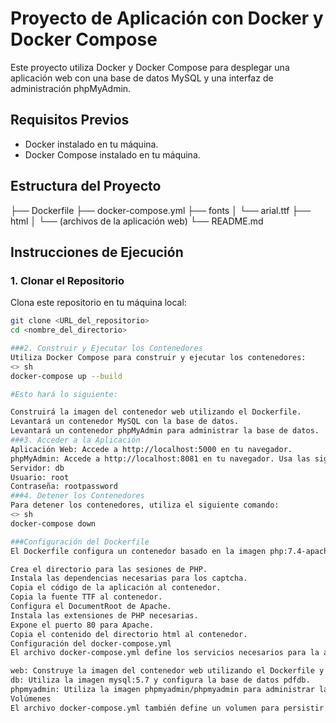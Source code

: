 # Proyecto de Aplicación con Docker y Docker Compose

Este proyecto utiliza Docker y Docker Compose para desplegar una aplicación web con una base de datos MySQL y una interfaz de administración phpMyAdmin.

## Requisitos Previos

- Docker instalado en tu máquina.
- Docker Compose instalado en tu máquina.

## Estructura del Proyecto

├── Dockerfile
├── docker-compose.yml
├── fonts
│   └── arial.ttf
├── html
│   └── (archivos de la aplicación web)
└── README.md

## Instrucciones de Ejecución

### 1. Clonar el Repositorio

Clona este repositorio en tu máquina local:

```sh
git clone <URL_del_repositorio>
cd <nombre_del_directorio>

###2. Construir y Ejecutar los Contenedores
Utiliza Docker Compose para construir y ejecutar los contenedores:
<> sh
docker-compose up --build

#Esto hará lo siguiente:

Construirá la imagen del contenedor web utilizando el Dockerfile.
Levantará un contenedor MySQL con la base de datos.
Levantará un contenedor phpMyAdmin para administrar la base de datos.
###3. Acceder a la Aplicación
Aplicación Web: Accede a http://localhost:5000 en tu navegador.
phpMyAdmin: Accede a http://localhost:8081 en tu navegador. Usa las siguientes credenciales para iniciar sesión:
Servidor: db
Usuario: root
Contraseña: rootpassword
###4. Detener los Contenedores
Para detener los contenedores, utiliza el siguiente comando:
<> sh 
docker-compose down

###Configuración del Dockerfile
El Dockerfile configura un contenedor basado en la imagen php:7.4-apache y realiza las siguientes tareas:

Crea el directorio para las sesiones de PHP.
Instala las dependencias necesarias para los captcha.
Copia el código de la aplicación al contenedor.
Copia la fuente TTF al contenedor.
Configura el DocumentRoot de Apache.
Instala las extensiones de PHP necesarias.
Expone el puerto 80 para Apache.
Copia el contenido del directorio html al contenedor.
Configuración del docker-compose.yml
El archivo docker-compose.yml define los servicios necesarios para la aplicación:

web: Construye la imagen del contenedor web utilizando el Dockerfile y expone el puerto 5000.
db: Utiliza la imagen mysql:5.7 y configura la base de datos pdfdb.
phpmyadmin: Utiliza la imagen phpmyadmin/phpmyadmin para administrar la base de datos.
Volúmenes
El archivo docker-compose.yml también define un volumen para persistir los datos de la base de datos en db_data.
